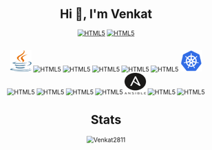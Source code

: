 <div align="center">

# Hi 👋, I'm Venkat

[<img alt="HTML5" width="120px" height="55px" src="https://raw.githubusercontent.com/gilbarbara/logos/master/logos/linkedin.svg" />](https://www.linkedin.com/in/venkat2811/)
[<img alt="HTML5" width="100px" height="50px" src="https://raw.githubusercontent.com/gilbarbara/logos/main/logos/blogger.svg" />](https://Venkat.ai)

<br />

<img alt="HTML5" width="50px" height="50px" src="https://raw.githubusercontent.com/gilbarbara/logos/main/logos/java.svg" />
<img alt="HTML5" width="50px" height="50px" src="https://raw.githubusercontent.com/gilbarbara/logos/master/logos/python.svg" />
<img alt="HTML5" width="50px" height="50px" src="https://raw.githubusercontent.com/gilbarbara/logos/main/logos/go.svg" />
<img alt="HTML5" width="50px" height="50px" src="https://raw.githubusercontent.com/gilbarbara/logos/master/logos/rust.svg" />
<img alt="HTML5" width="50px" height="50px" src="https://raw.githubusercontent.com/gilbarbara/logos/main/logos/hugging-face-icon.svg" />
<img alt="HTML5" width="50px" height="50px" src="https://raw.githubusercontent.com/gilbarbara/logos/main/logos/docker-icon.svg" />
<img alt="HTML5" width="50px" height="50px" src="https://raw.githubusercontent.com/gilbarbara/logos/main/logos/kubernetes.svg" />
<img alt="HTML5" width="50px" height="50px" src="https://raw.githubusercontent.com/gilbarbara/logos/master/logos/aws.svg" />
<img alt="HTML5" width="50px" height="50px" src="https://raw.githubusercontent.com/gilbarbara/logos/main/logos/helm.svg" />
<img alt="HTML5" width="50px" height="50px" src="https://raw.githubusercontent.com/gilbarbara/logos/main/logos/argo-icon.svg" />
<img alt="HTML5" width="50px" height="50px" src="https://raw.githubusercontent.com/gilbarbara/logos/main/logos/hashicorp-icon.svg" />
<img alt="HTML5" width="50px" height="50px" src="https://raw.githubusercontent.com/gilbarbara/logos/master/logos/ansible.svg" />
<img alt="HTML5" width="50px" height="50px" src="https://raw.githubusercontent.com/gilbarbara/logos/main/logos/kafka-icon.svg" />
<img alt="HTML5" width="50px" height="50px" src="https://raw.githubusercontent.com/gilbarbara/logos/master/logos/git-icon.svg" />

<br />

# Stats

<p><img align="center" width="600px" height="200px" src="https://github-readme-stats-c5gq.vercel.app/api/top-langs?username=Venkat2811&hide_title=true&show_icons=true&locale=en&layout=compact" alt="Venkat2811" /></p>

</div>


